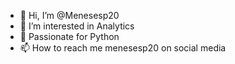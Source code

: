 - 👋 Hi, I’m @Menesesp20
- 👀 I’m interested in Analytics
- 🌱 Passionate for Python
- 📫 How to reach me menesesp20 on social media

<!---
Menesesp20/Menesesp20 is a ✨ special ✨ repository because its `README.md` (this file) appears on your GitHub profile.
You can click the Preview link to take a look at your changes.
--->
